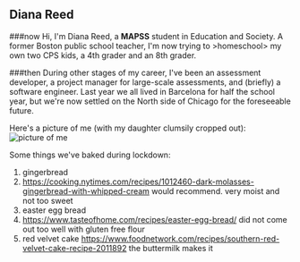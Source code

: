 ## Diana Reed

###now
Hi, I'm Diana Reed, a **MAPSS** student in Education and Society. A former Boston public school teacher, I'm now trying to >homeschool> my own two CPS kids, a 4th grader and an 8th grader. 

###then
During other stages of my career, I've been an assessment developer, a project manager for large-scale assessments, and (briefly) a software engineer. Last year we all lived in Barcelona for half the school year, but we're now settled on the North side of Chicago for the foreseeable future. 

Here's a picture of me (with my daughter clumsily cropped out):
![picture of me](/face.jpg=10x10)

Some things we've baked during lockdown: 
1. gingerbread 
  1. https://cooking.nytimes.com/recipes/1012460-dark-molasses-gingerbread-with-whipped-cream would recommend. very moist and not too sweet
1. easter egg bread    
  1. https://www.tasteofhome.com/recipes/easter-egg-bread/ did not come out too well with gluten free flour
1. red velvet cake https://www.foodnetwork.com/recipes/southern-red-velvet-cake-recipe-2011892 the buttermilk makes it
